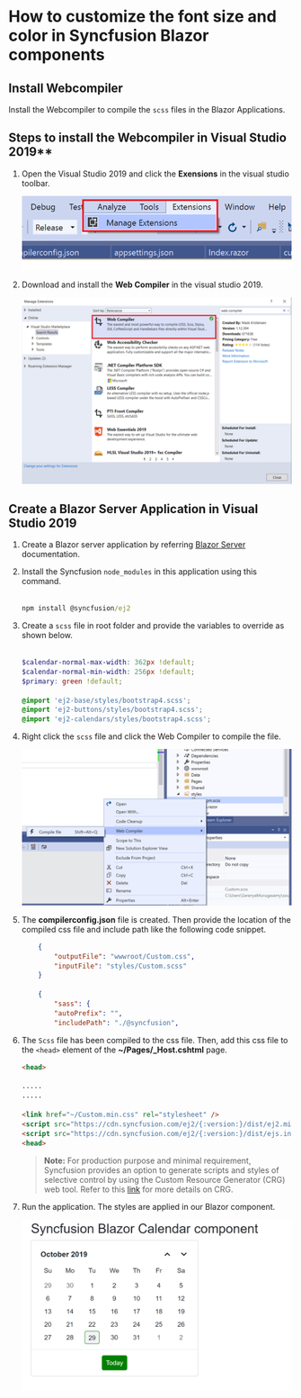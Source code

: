 # How to customize the font size and color in Syncfusion Blazor components

## Install Webcompiler

Install the Webcompiler to compile the `scss` files in the Blazor Applications.

## Steps to install the Webcompiler in Visual Studio 2019**

1. Open the Visual Studio 2019 and click the **Exensions** in the visual studio toolbar.

    ![Extension](../images/extensions.png)

2. Download and install the **Web Compiler** in the visual studio 2019.

    ![WebCompiler](../images/webcompiler.png)

## Create a Blazor Server Application in Visual Studio 2019

1. Create a Blazor server application by referring [Blazor Server](../../getting-started/vs-blazor-server) documentation.

2. Install the Syncfusion `node_modules` in this application using this command.

    ```cmd

    npm install @syncfusion/ej2

    ```

3. Create a `scss` file in root folder and provide the variables to override as shown below.

    ``` scss

    $calendar-normal-max-width: 362px !default;
    $calendar-normal-min-width: 256px !default;
    $primary: green !default;

    @import 'ej2-base/styles/bootstrap4.scss';
    @import 'ej2-buttons/styles/bootstrap4.scss';
    @import 'ej2-calendars/styles/bootstrap4.scss';

    ```

4. Right click the `scss` file and click the Web Compiler to compile the file.

    ![compile](../images/compile.png)

5. The **compilerconfig.json** file is created. Then provide the location of the compiled css file and include path like the following code snippet.

    ```json
        {
            "outputFile": "wwwroot/Custom.css",
            "inputFile": "styles/Custom.scss"
        }

        {
            "sass": {
            "autoPrefix": "",
            "includePath": "./@syncfusion",
    ```

6. The `Scss` file has been compiled to the css file. Then, add this css file to the `<head>` element of the **~/Pages/_Host.cshtml** page.

    ```html
    <head>

    .....
    .....

    <link href="~/Custom.min.css" rel="stylesheet" />
    <script src="https://cdn.syncfusion.com/ej2/{:version:}/dist/ej2.min.js"></script>
    <script src="https://cdn.syncfusion.com/ej2/{:version:}/dist/ejs.interop.min.js"></script>
    <head>

    ```

    > **Note:** For production purpose and minimal requirement, Syncfusion provides an option to generate scripts and styles of selective control by using the Custom Resource Generator (CRG) web tool. Refer to this [link](https://crg.syncfusion.com/) for more details on CRG.

7. Run the application. The styles are applied in our Blazor component.

    ![sample](../images/sample.png)